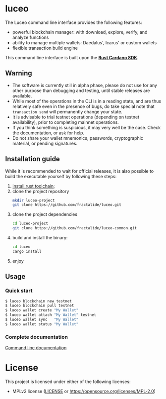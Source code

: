 # luceo

The Luceo command line interface provides the following features:

* powerful blockchain manager: with download, explore, verify, and analyze functions
* ability to manage multiple wallets: Daedalus', Icarus' or custom wallets
* flexible transaction build engine

This command line interface is built upon the
[**Rust Cardano SDK**](https://github.com/input-output-hk/rust-cardano).

## Warning

* The software is currently still in alpha phase, please do not use for
  any other purpose than debugging and testing, until stable releases are available.
* While most of the operations in the CLI is in a reading state, and are thus
  relatively safe even in the presence of bugs, do take special note that
  `transaction send` will permanently change your state.
* It is advisable to trial testnet operations (depending on testnet availability),
  prior to completing mainnet operations.
* If you think something is suspicious, it may very well be the case.
  Check the documentation, or ask for help.
* Do not share your wallet mnemonics, passwords, cryptographic material, or pending signatures.

## Installation guide

While it is recommended to wait for official releases, it is also possible
to build the executable yourself by following these steps:

1. [install rust toolchain](;https://www.rust-lang.org/en-US/install.html);
2. clone the project repository
   ```sh
   mkdir luceo-project
   git clone https://github.com/fractalide/luceo.git
   ```
3. clone the project dependencies
   ```sh
   cd luceo-project
   git clone https://github.com/fractalide/luceo-common.git
   ```
4. build and install the binary:
   ```sh
   cd luceo
   cargo install
   ```
5. enjoy

## Usage

### Quick start

```sh
$ luceo blockchain new testnet
$ luceo blockchain pull testnet
$ luceo wallet create "My Wallet"
$ luceo wallet attach "My Wallet" testnet
$ luceo wallet sync   "My Wallet"
$ luceo wallet status "My Wallet"
```

### Complete documentation

[Command line documentation](./USAGE.md)

# License

This project is licensed under either of the following licenses:

 * MPLv2 license ([LICENSE](LICENSE) or
   https://opensource.org/licenses/MPL-2.0)
